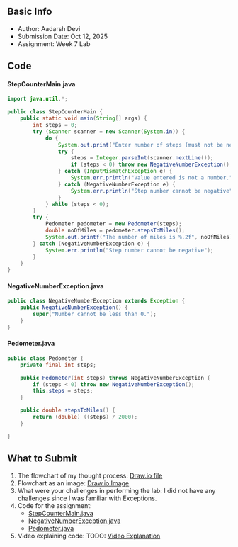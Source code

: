 ## Basic Info
- Author: Aadarsh Devi
- Submission Date: Oct 12, 2025
- Assignment: Week 7 Lab

## Code
#### StepCounterMain.java
```java
import java.util.*;

public class StepCounterMain {
    public static void main(String[] args) {
        int steps = 0;
        try (Scanner scanner = new Scanner(System.in)) {
            do {
                System.out.print("Enter number of steps (must not be negative): ");
                try {
                    steps = Integer.parseInt(scanner.nextLine());
                    if (steps < 0) throw new NegativeNumberException();
                } catch (InputMismatchException e) {
                    System.err.println("Value entered is not a number.");
                } catch (NegativeNumberException e) {
                    System.err.println("Step number cannot be negative");
                }
            } while (steps < 0);
        }
        try {
            Pedometer pedometer = new Pedometer(steps);
            double noOfMiles = pedometer.stepsToMiles();
            System.out.printf("The number of miles is %.2f", noOfMiles);
        } catch (NegativeNumberException e) {
            System.err.println("Step number cannot be negative");
        }
    }
}
```

#### NegativeNumberException.java
```java
public class NegativeNumberException extends Exception {
    public NegativeNumberException() {
        super("Number cannot be less than 0.");
    }
}
```

#### Pedometer.java
```java
public class Pedometer {
    private final int steps;

    public Pedometer(int steps) throws NegativeNumberException {
        if (steps < 0) throw new NegativeNumberException();
        this.steps = steps;
    }

    public double stepsToMiles() {
        return (double) ((steps) / 2000);
    }

}

```

## What to Submit
1. The flowchart of my thought process: [Draw.io file](exceptions_flowchart.drawio)
2. Flowchart as an image: [Draw.io Image](exceptions_flowchart_image.png)
3. What were your challenges in performing the lab: I did not have any challenges since I was familiar with Exceptions.
5. Code for the assignment:
   - [StepCounterMain.java](StepCounterMain.java)
   - [NegativeNumberException.java](NegativeNumberException.java)
   - [Pedometer.java](Pedometer.java)
7. Video explaining code: TODO: [Video Explanation](link)
